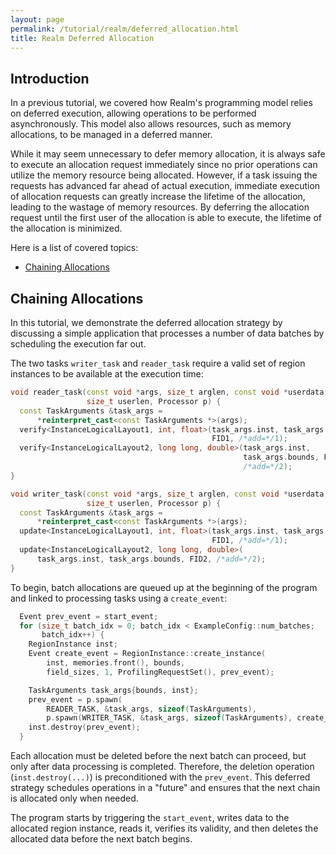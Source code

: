 ```yaml
---
layout: page
permalink: /tutorial/realm/deferred_allocation.html
title: Realm Deferred Allocation
---
```


## Introduction
In a previous tutorial, we covered how Realm's programming model
relies on deferred execution, allowing operations to be performed
asynchronously. This model also allows resources, 
such as memory allocations, to be managed in a deferred manner.

While it may seem unnecessary to defer memory allocation, it is always
safe to execute an allocation request immediately since 
no prior operations can utilize the memory resource being allocated.
However, if a task issuing the requests has advanced far ahead of
actual execution, immediate execution of allocation requests can
greatly increase the lifetime of the allocation, leading to the wastage
of memory resources. By deferring the allocation request until the
first user of the allocation is able to execute, the lifetime of the
allocation is minimized.

Here is a list of covered topics:

* [Chaining Allocations](#chaining-allocations)

## Chaining Allocations
In this tutorial, we demonstrate the deferred allocation strategy by
discussing a simple application that processes a number of data
batches by scheduling the execution far out.

The two tasks `writer_task` and `reader_task` require a valid set of region
instances to be available at the execution time:

```c++
void reader_task(const void *args, size_t arglen, const void *userdata,
                 size_t userlen, Processor p) {
  const TaskArguments &task_args =
      *reinterpret_cast<const TaskArguments *>(args);
  verify<InstanceLogicalLayout1, int, float>(task_args.inst, task_args.bounds,
                                             FID1, /*add=*/1);
  verify<InstanceLogicalLayout2, long long, double>(task_args.inst,
                                                    task_args.bounds, FID2,
                                                    /*add=*/2);
}

void writer_task(const void *args, size_t arglen, const void *userdata,
                 size_t userlen, Processor p) {
  const TaskArguments &task_args =
      *reinterpret_cast<const TaskArguments *>(args);
  update<InstanceLogicalLayout1, int, float>(task_args.inst, task_args.bounds,
                                             FID1, /*add=*/1);
  update<InstanceLogicalLayout2, long long, double>(
      task_args.inst, task_args.bounds, FID2, /*add=*/2);
}
```

To begin, batch allocations are queued up at the beginning of the
program and linked to processing tasks using a
`create_event`:

```c++
  Event prev_event = start_event;
  for (size_t batch_idx = 0; batch_idx < ExampleConfig::num_batches;
       batch_idx++) {
    RegionInstance inst;
    Event create_event = RegionInstance::create_instance(
        inst, memories.front(), bounds,
        field_sizes, 1, ProfilingRequestSet(), prev_event);

    TaskArguments task_args{bounds, inst};
    prev_event = p.spawn(
        READER_TASK, &task_args, sizeof(TaskArguments),
        p.spawn(WRITER_TASK, &task_args, sizeof(TaskArguments), create_event));
    inst.destroy(prev_event);
  }
```

Each allocation must be deleted before the next batch can proceed,
but only after data processing is completed. Therefore, the deletion
operation (`inst.destroy(...)`) is preconditioned with the `prev_event`.
This deferred strategy schedules operations in a "future" and ensures
that the next chain is allocated only when needed.

The program starts by triggering the `start_event`,
writes data to the allocated region instance, reads it, verifies
its validity, and then deletes the allocated data before the next
batch begins.
